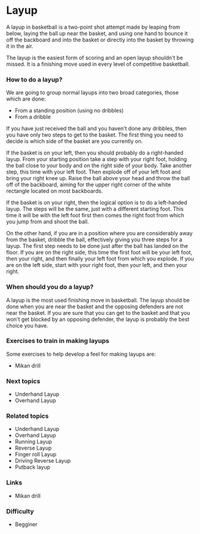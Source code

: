 
# Layup
A layup in basketball is a two-point shot attempt made by leaping from below, laying the ball up near the basket, and using one hand to bounce it off the backboard and into the basket or directly into the basket by throwing it in the air.

The layup is the easiest form of scoring and an open layup shouldn't be missed. It is a finishing move used in every level of competitive basketball.

### How to do a layup?
We are going to group normal layups into two broad categories, those which are done:

 - From a standing position (using no dribbles)
 - From a dribble

If you have just received the ball and you haven't done any dribbles, then you have only two steps to get to the basket. The first thing you need to decide is which side of the basket are you currently on. 

If the basket is on your left, then you should probably do a right-handed layup. From your starting position take a step with your right foot, holding the ball close to your body and on the right side of your body. Take another step, this time with your left foot. Then explode off of your left foot and bring your right knee up. Raise the ball above your head and throw the ball off of the backboard, aiming for the upper right corner of the white rectangle located on most backboards. 

If the basket is on your right, then the logical option is to do a left-handed layup. The steps will be the same, just with a different starting foot. This time it will be with the left foot first then comes the right foot from which you jump from and shoot the ball.

On the other hand, if you are in a position where you are considerably away from the basket, dribble the ball, effectively giving you three steps for a layup. 
The first step needs to be done just after the ball has landed on the floor. If you are on the right side, this time the first foot will be your left foot, then your right, and then finally your left foot from which you explode.
If you are on the left side, start with your right foot, then your left, and then your right.

### When should you do a layup?
A layup is the most used finishing move in basketball. The layup should be done when you are near the basket and the opposing defenders are not near the basket. If you are sure that you can get to the basket and that you won't get blocked by an opposing defender, the layup is probably the best choice you have. 

### Exercises to train in making layups
Some exercises to help develop a feel for making layups are:

- Mikan drill

### Next topics
- Underhand Layup
- Overhand Layup

### Related topics
- Underhand Layup
- Overhand Layup
- Running Layup
- Reverse Layup
- Finger roll Layup
- Driving Reverse Layup
- Putback layup
### Links
- Mikan drill
### Difficulty
- Begginer
<!--stackedit_data:
eyJoaXN0b3J5IjpbMTIzODkyMTE0MSwxMjM4OTIxMTQxLC01Mj
MyOTE2ODNdfQ==
-->